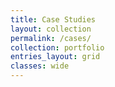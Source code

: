```yaml
---
title: Case Studies
layout: collection
permalink: /cases/
collection: portfolio
entries_layout: grid
classes: wide
---
```

